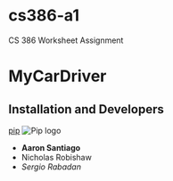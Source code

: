 # cs386-a1
CS 386 Worksheet Assignment
# MyCarDriver
## Installation and Developers
[pip](https://pypi.org/project/pip/)
![Pip logo](https://pypi.org/static/images/logo-small.95de8436.png)
- **Aaron Santiago**
- Nicholas Robishaw
- *Sergio Rabadan*
